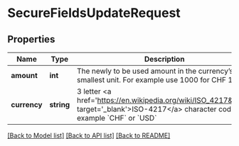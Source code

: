 # SecureFieldsUpdateRequest

## Properties
Name | Type | Description | Notes
------------ | ------------- | ------------- | -------------
**amount** | **int** | The newly to be used amount in the currency’s smallest unit. For example use 1000 for CHF 10.00. | [optional] 
**currency** | **string** | 3 letter &lt;a href&#x3D;&#x27;https://en.wikipedia.org/wiki/ISO_4217&#x27; target&#x3D;&#x27;_blank&#x27;&gt;ISO-4217&lt;/a&gt; character code. For example &#x60;CHF&#x60; or &#x60;USD&#x60; | 

[[Back to Model list]](../../README.md#documentation-for-models) [[Back to API list]](../../README.md#documentation-for-api-endpoints) [[Back to README]](../../README.md)

